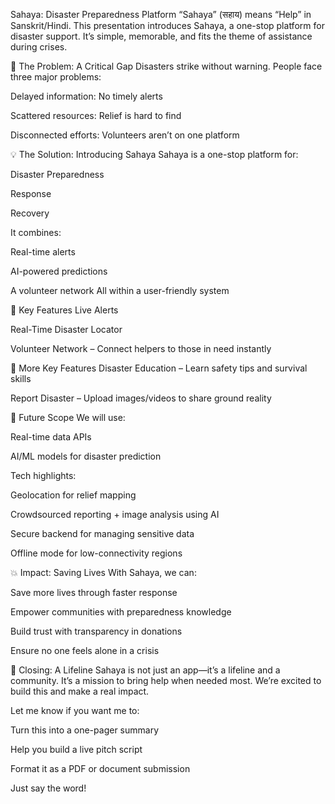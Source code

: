  Sahaya: Disaster Preparedness Platform
“Sahaya” (सहाय) means “Help” in Sanskrit/Hindi.
This presentation introduces Sahaya, a one-stop platform for disaster support.
It’s simple, memorable, and fits the theme of assistance during crises.

🚨 The Problem: A Critical Gap
Disasters strike without warning. People face three major problems:

Delayed information: No timely alerts

Scattered resources: Relief is hard to find

Disconnected efforts: Volunteers aren’t on one platform

💡 The Solution: Introducing Sahaya
Sahaya is a one-stop platform for:

Disaster Preparedness

Response

Recovery

It combines:

Real-time alerts

AI-powered predictions

A volunteer network
All within a user-friendly system

🧩 Key Features
Live Alerts

Real-Time Disaster Locator

Volunteer Network – Connect helpers to those in need instantly

🧠 More Key Features
Disaster Education – Learn safety tips and survival skills

Report Disaster – Upload images/videos to share ground reality

🔮 Future Scope
We will use:

Real-time data APIs

AI/ML models for disaster prediction

Tech highlights:

Geolocation for relief mapping

Crowdsourced reporting + image analysis using AI

Secure backend for managing sensitive data

Offline mode for low-connectivity regions

💥 Impact: Saving Lives
With Sahaya, we can:

Save more lives through faster response

Empower communities with preparedness knowledge

Build trust with transparency in donations

Ensure no one feels alone in a crisis

🫱 Closing: A Lifeline
Sahaya is not just an app—it’s a lifeline and a community.
It’s a mission to bring help when needed most.
We’re excited to build this and make a real impact.

Let me know if you want me to:

Turn this into a one-pager summary

Help you build a live pitch script

Format it as a PDF or document submission

Just say the word!

